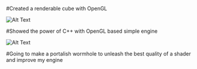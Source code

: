 #Created a renderable cube with OpenGL

![Alt Text](https://media.giphy.com/media/KDETd06f6dnLuKrmQj/giphy.gif)

#Showed the power of C++ with OpenGL based simple engine

![Alt Text](https://media.giphy.com/media/S8kS9TLGUw2T6Ghr1L/giphy.gif)

#Going to make a portalish wormhole to unleash the best quality of a shader and improve my engine